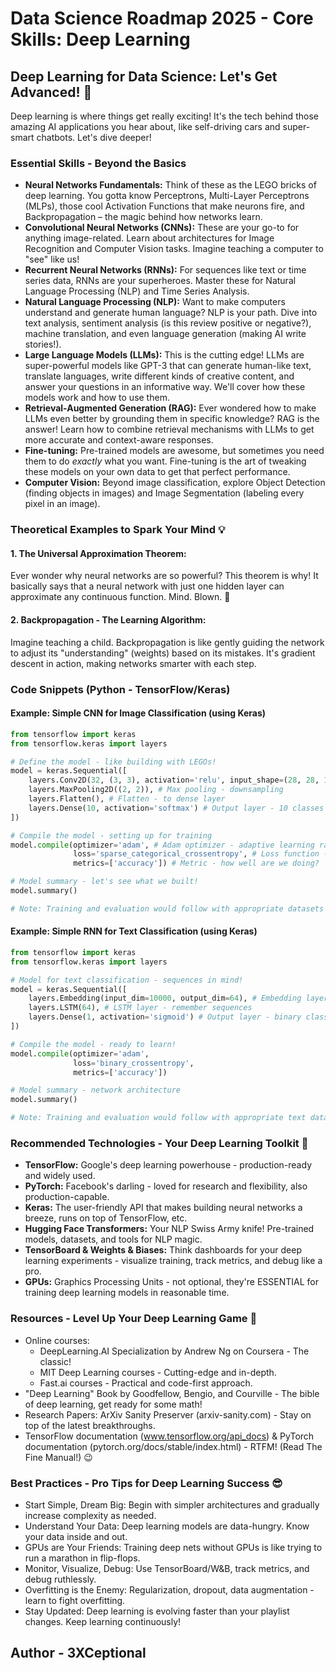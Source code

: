 # Data Science Roadmap 2025 - Core Skills: Deep Learning

## Deep Learning for Data Science: Let's Get Advanced! 🚀

Deep learning is where things get really exciting! It's the tech behind those amazing AI applications you hear about, like self-driving cars and super-smart chatbots. Let's dive deeper!

### Essential Skills - Beyond the Basics

*   **Neural Networks Fundamentals:**  Think of these as the LEGO bricks of deep learning. You gotta know Perceptrons, Multi-Layer Perceptrons (MLPs), those cool Activation Functions that make neurons fire, and Backpropagation – the magic behind how networks learn.
*   **Convolutional Neural Networks (CNNs):**  These are your go-to for anything image-related. Learn about architectures for Image Recognition and Computer Vision tasks. Imagine teaching a computer to "see" like us!
*   **Recurrent Neural Networks (RNNs):**  For sequences like text or time series data, RNNs are your superheroes. Master these for Natural Language Processing (NLP) and Time Series Analysis.
*   **Natural Language Processing (NLP):**  Want to make computers understand and generate human language? NLP is your path. Dive into text analysis, sentiment analysis (is this review positive or negative?), machine translation, and even language generation (making AI write stories!).
*   **Large Language Models (LLMs):** This is the cutting edge! LLMs are super-powerful models like GPT-3 that can generate human-like text, translate languages, write different kinds of creative content, and answer your questions in an informative way. We'll cover how these models work and how to use them.
*   **Retrieval-Augmented Generation (RAG):** Ever wondered how to make LLMs even better by grounding them in specific knowledge? RAG is the answer! Learn how to combine retrieval mechanisms with LLMs to get more accurate and context-aware responses.
*   **Fine-tuning:**  Pre-trained models are awesome, but sometimes you need them to do *exactly* what you want. Fine-tuning is the art of tweaking these models on your own data to get that perfect performance.
*   **Computer Vision:** Beyond image classification, explore Object Detection (finding objects in images) and Image Segmentation (labeling every pixel in an image).

### Theoretical Examples to Spark Your Mind 💡

#### 1. The Universal Approximation Theorem:

Ever wonder why neural networks are so powerful? This theorem is why! It basically says that a neural network with just one hidden layer can approximate any continuous function. Mind. Blown. 🤯

#### 2. Backpropagation - The Learning Algorithm:

Imagine teaching a child. Backpropagation is like gently guiding the network to adjust its "understanding" (weights) based on its mistakes. It's gradient descent in action, making networks smarter with each step.

### Code Snippets (Python - TensorFlow/Keras)

#### Example: Simple CNN for Image Classification (using Keras)

```python
from tensorflow import keras
from tensorflow.keras import layers

# Define the model - like building with LEGOs!
model = keras.Sequential([
    layers.Conv2D(32, (3, 3), activation='relu', input_shape=(28, 28, 1)), # Convolution layer - feature extraction
    layers.MaxPooling2D((2, 2)), # Max pooling - downsampling
    layers.Flatten(), # Flatten - to dense layer
    layers.Dense(10, activation='softmax') # Output layer - 10 classes (digits 0-9)
])

# Compile the model - setting up for training
model.compile(optimizer='adam', # Adam optimizer - adaptive learning rate
              loss='sparse_categorical_crossentropy', # Loss function - how wrong is our model?
              metrics=['accuracy']) # Metric - how well are we doing?

# Model summary - let's see what we built!
model.summary()

# Note: Training and evaluation would follow with appropriate datasets (like MNIST)
```

#### Example: Simple RNN for Text Classification (using Keras)

```python
from tensorflow import keras
from tensorflow.keras import layers

# Model for text classification - sequences in mind!
model = keras.Sequential([
    layers.Embedding(input_dim=10000, output_dim=64), # Embedding layer - word vectors
    layers.LSTM(64), # LSTM layer - remember sequences
    layers.Dense(1, activation='sigmoid') # Output layer - binary classification (e.g., spam/not spam)
])

# Compile the model - ready to learn!
model.compile(optimizer='adam',
              loss='binary_crossentropy',
              metrics=['accuracy'])

# Model summary - network architecture
model.summary()

# Note: Training and evaluation would follow with appropriate text datasets (like IMDB)
```

### Recommended Technologies - Your Deep Learning Toolkit 🧰

*   **TensorFlow:** Google's deep learning powerhouse - production-ready and widely used.
*   **PyTorch:** Facebook's darling - loved for research and flexibility, also production-capable.
*   **Keras:** The user-friendly API that makes building neural networks a breeze, runs on top of TensorFlow, etc.
*   **Hugging Face Transformers:** Your NLP Swiss Army knife! Pre-trained models, datasets, and tools for NLP magic.
*   **TensorBoard & Weights & Biases:**  Think dashboards for your deep learning experiments - visualize training, track metrics, and debug like a pro.
*   **GPUs:**  Graphics Processing Units - not optional, they're ESSENTIAL for training deep learning models in reasonable time.

### Resources - Level Up Your Deep Learning Game 🚀

*   Online courses:
    *   DeepLearning.AI Specialization by Andrew Ng on Coursera - The classic!
    *   MIT Deep Learning courses - Cutting-edge and in-depth.
    *   Fast.ai courses - Practical and code-first approach.
*   "Deep Learning" Book by Goodfellow, Bengio, and Courville - The bible of deep learning, get ready for some math!
*   Research Papers: ArXiv Sanity Preserver (arxiv-sanity.com) - Stay on top of the latest breakthroughs.
*   TensorFlow documentation (www.tensorflow.org/api_docs) & PyTorch documentation (pytorch.org/docs/stable/index.html) - RTFM! (Read The Fine Manual!) 😉

### Best Practices - Pro Tips for Deep Learning Success 😎

*   Start Simple, Dream Big: Begin with simpler architectures and gradually increase complexity as needed.
*   Understand Your Data: Deep learning models are data-hungry. Know your data inside and out.
*   GPUs are Your Friends: Training deep nets without GPUs is like trying to run a marathon in flip-flops.
*   Monitor, Visualize, Debug: Use TensorBoard/W&B, track metrics, and debug ruthlessly.
*   Overfitting is the Enemy: Regularization, dropout, data augmentation - learn to fight overfitting.
*   Stay Updated: Deep learning is evolving faster than your playlist changes. Keep learning continuously!

## Author - 3XCeptional